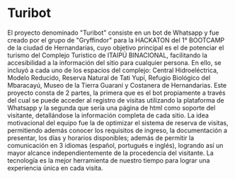 # Turibot
El proyecto denominado "Turibot" consiste en un bot de Whatsapp y fue creado por el grupo de "Gryffindor" para la HACKATON del 1° BOOTCAMP de la ciudad de Hernandarias, cuyo objetivo principal es el de potenciar el turismo del Complejo Turistico de ITAIPÚ BINACIONAL, facilitando la accesibilidad a la información del sitio para cualquier persona. En ello, se incluyó a cada uno de los espacios del complejo: Central Hidroeléctrica, Modelo Reducido, Reserva Natural de Tati Yupí, Refugio Biológico del Mbaracayú, Museo de la Tierra Guaraní y Costanera de Hernandarias. Este proyecto consta de 2 partes, la primera que es el bot propiamente a través del cual se puede acceder al registro de visitas utilizando la plataforma de Whatsapp y la segunda que sería una página de html como soporte del visitante, detallándose la información completa de cada sitio. La idea motivacional del equipo fue la de optimizar el sistema de reserva de visitas, permitiendo además conocer los requisitos de ingreso, la documentación a presentar, los días y horarios disponibles; además de permitir la comunicación en 3 idiomas (español, portugués e inglés), logrando así un mayor alcance independientemente de la procedencia del visitante.
La tecnología es la mejor herramienta de nuestro tiempo para lograr una experiencia única en cada visita.
